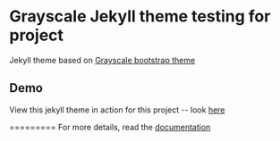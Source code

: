 Grayscale Jekyll theme testing for project
=========================

Jekyll theme based on [Grayscale bootstrap theme ](http://ironsummitmedia.github.io/startbootstrap-grayscale/)

## Demo
View this jekyll theme in action for this project -- look [here](https://static.libraries.wsu.du/fallencougars)

=========
For more details, read the [documentation](http://jekyllrb.com/)
